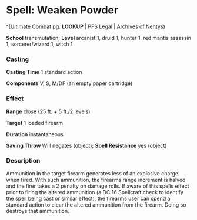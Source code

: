 # Spell: Weaken Powder

^([Ultimate Combat][ss-weaken-powder] pg. **LOOKUP** | PFS Legal | [Archives of Nehtys][sn-weaken-powder])

**School** transmutation; **Level** arcanist 1, druid 1, hunter 1, red mantis assassin 1, sorcerer/wizard 1, witch 1

### Casting

**Casting Time** 1 standard action  

**Components** V, S, M/DF (an empty paper cartridge)

### Effect

**Range** close (25 ft. + 5 ft./2 levels)  

**Target** 1 loaded firearm  

**Duration** instantaneous  

**Saving Throw** Will negates (object); **Spell Resistance** yes (object)

### Description

Ammunition in the target firearm generates less of an explosive charge when fired. With such ammunition, the firearms range increment is halved and the firer takes a 2 penalty on damage rolls. If aware of this spells effect prior to firing the altered ammunition (a DC 16 Spellcraft check to identify the spell being cast or similar effect), the firearms user can spend a standard action to clear the altered ammunition from the firearm. Doing so destroys that ammunition.

[ss-weaken-powder]: http://paizo.com/pathfinderRPG/v57
[sn-weaken-powder]: http://www.archivesofnethys.com/SpellDisplay.aspx?ItemName=Weaken%20Powder